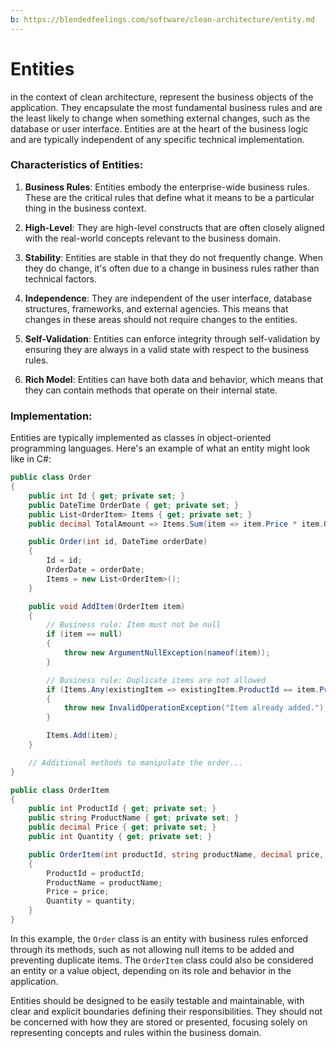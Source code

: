 ```yaml
---
b: https://blendedfeelings.com/software/clean-architecture/entity.md
---
```


# Entities
in the context of clean architecture, represent the business objects of the application. They encapsulate the most fundamental business rules and are the least likely to change when something external changes, such as the database or user interface. Entities are at the heart of the business logic and are typically independent of any specific technical implementation.

### Characteristics of Entities:

1. **Business Rules**: Entities embody the enterprise-wide business rules. These are the critical rules that define what it means to be a particular thing in the business context.

2. **High-Level**: They are high-level constructs that are often closely aligned with the real-world concepts relevant to the business domain.

3. **Stability**: Entities are stable in that they do not frequently change. When they do change, it's often due to a change in business rules rather than technical factors.

4. **Independence**: They are independent of the user interface, database structures, frameworks, and external agencies. This means that changes in these areas should not require changes to the entities.

5. **Self-Validation**: Entities can enforce integrity through self-validation by ensuring they are always in a valid state with respect to the business rules.

6. **Rich Model**: Entities can have both data and behavior, which means that they can contain methods that operate on their internal state.

### Implementation:

Entities are typically implemented as classes in object-oriented programming languages. Here's an example of what an entity might look like in C#:

```csharp
public class Order
{
    public int Id { get; private set; }
    public DateTime OrderDate { get; private set; }
    public List<OrderItem> Items { get; private set; }
    public decimal TotalAmount => Items.Sum(item => item.Price * item.Quantity);

    public Order(int id, DateTime orderDate)
    {
        Id = id;
        OrderDate = orderDate;
        Items = new List<OrderItem>();
    }

    public void AddItem(OrderItem item)
    {
        // Business rule: Item must not be null
        if (item == null)
        {
            throw new ArgumentNullException(nameof(item));
        }

        // Business rule: Duplicate items are not allowed
        if (Items.Any(existingItem => existingItem.ProductId == item.ProductId))
        {
            throw new InvalidOperationException("Item already added.");
        }

        Items.Add(item);
    }

    // Additional methods to manipulate the order...
}

public class OrderItem
{
    public int ProductId { get; private set; }
    public string ProductName { get; private set; }
    public decimal Price { get; private set; }
    public int Quantity { get; private set; }

    public OrderItem(int productId, string productName, decimal price, int quantity)
    {
        ProductId = productId;
        ProductName = productName;
        Price = price;
        Quantity = quantity;
    }
}
```

In this example, the `Order` class is an entity with business rules enforced through its methods, such as not allowing null items to be added and preventing duplicate items. The `OrderItem` class could also be considered an entity or a value object, depending on its role and behavior in the application.

Entities should be designed to be easily testable and maintainable, with clear and explicit boundaries defining their responsibilities. They should not be concerned with how they are stored or presented, focusing solely on representing concepts and rules within the business domain.
